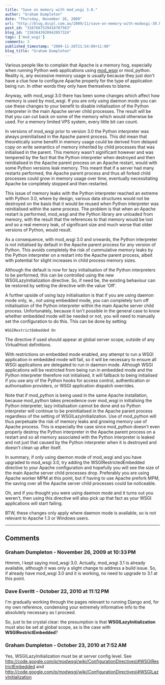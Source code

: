 ```yaml
---
title: "Save on memory with mod_wsgi 3.0."
author: "Graham Dumpleton"
date: "Thursday, November 26, 2009"
url: "http://blog.dscpl.com.au/2009/11/save-on-memory-with-modwsgi-30.html"
post_id: "3167667529418787563"
blog_id: "2363643920942057324"
tags: ['mod_wsgi']
comments: 3
published_timestamp: "2009-11-26T21:54:00+11:00"
blog_title: "Graham Dumpleton"
---
```


Various people like to complain that Apache is a memory hog, especially when running Python web applications using [mod\_wsgi](http://www.modwsgi.org/) or mod\_python. Reality is, any excessive memory usage is usually because they just don't have a clue how to configure Apache properly for the type of application being run. In other words they only have themselves to blame.

Anyway, with mod\_wsgi 3.0 there has been some changes which affect how memory is used by mod\_wsgi. If you are only using daemon mode you can use these changes to your benefit to disable initialisation of the Python interpreter in the main Apache server child processes. The result will be that you can cut back on some of the memory which would otherwise be used. For a memory limited VPS system, every little bit can count.

In versions of mod\_wsgi prior to version 3.0 the Python interpreter was always preinitialised in the Apache parent process. This did mean that theoretically some benefit in memory usage could be derived from delayed copy on write semantics of memory inherited by child processes that was initialised in the parent. This memory wasn't significant however and was tempered by the fact that the Python interpreter when destroyed and then reinitialised in the Apache parent process on an Apache restart, would with some Python versions leak memory. This meant that if a server had many restarts performed, the Apache parent process and thus all forked child processes could grow in memory usage over time, eventually necessitating Apache be completely stopped and then restarted.

This issue of memory leaks with the Python interpreter reached an extreme with Python 3.0, where by design, various data structures would not be destroyed on the basis that it would be reused when Python interpreter was reinitialised within the same process. The problem is that when an Apache restart is performed, mod\_wsgi and the Python library are unloaded from memory, with the result that the references to that memory would be lost and so a real memory leak, of significant size and much worse that older versions of Python, would result.

As a consequence, with mod\_wsgi 3.0 and onwards, the Python interpreter is not initialised by default in the Apache parent process for any version of Python. This avoids completely the risk of cummulative memory leaks by the Python interpreter on a restart into the Apache parent process, albeit with potential for slight increases in child process memory sizes.

Although the default is now for lazy initialisation of the Python interpreters to be performed, this can be controlled using the new WSGILazyInitialization directive. So, if need be, the existing behaviour can be restored by setting the directive with the value 'Off'.

A further upside of using lazy initialisation is that if you are using daemon mode only, ie., not using embedded mode, you can completely turn off initialisation of the Python interpreter within the main Apache server child process. Unfortunately, because it isn't possible in the general case to know whether embedded mode will be needed or not, you will need to manually set the configuration to do this. This can be done by setting:
    
    
```
WSGIRestrictEmbedded On
```

The directive if used should appear at global server scope, outside of any VirtualHost definitions.

With restrictions on embedded mode enabled, any attempt to run a WSGI application in embedded mode will fail, so it will be necessary to ensure all WSGI applications are delegated to run in daemon mode. Although WSGI applications will be restricted from being run in embedded mode and the Python interpreter therefore not initialised, it will fallback to being initialised if you use any of the Python hooks for access control, authentication or authorisation providers, or WSGI application dispatch overrides.

Note that if mod\_python is being used in the same Apache installation, because mod\_python takes precedence over mod\_wsgi in initialising the Python interpreter, lazy initialisation cannot be done and so Python interpreter will continue to be preinitialised in the Apache parent process regardless of the setting of WSGILazyInitialization. Use of mod\_python will thus perpetuate the risk of memory leaks and growing memory use of Apache process. This is especially the case since mod\_python doesn't even properly destroy the Python interpreter in the Apache parent process on a restart and so all memory associated with the Python interpreter is leaked and not just that caused by the Python interpreter when it is destroyed and doesn't clean up after itself.

In summary, if only using daemon mode of mod\_wsgi and you have upgraded to mod\_wsgi 3.0, try adding the WSGIRestrictedEmbedded directive to your Apache configuration and hopefully you will see the size of the main Apache server child processes drop. Preferably you are using Apache worker MPM at this point, but if having to use Apache prefork MPM, the saving over all the Apache server child processes could be noticeable.

Oh, and if you thought you were using daemon mode and it turns out you weren't, then using this directive will also pick up that fact as your WSGI applications will start failing.

BTW, these changes only apply where daemon mode is available, so is not relevant to Apache 1.3 or Windows users.

---

## Comments

### Graham Dumpleton - November 26, 2009 at 10:33 PM

Hmmm, I kept saying mod\_wsgi 3.0. Actually, mod\_wsgi 3.1 is already available, although it was only a slight change to address a build issue. So, if already have mod\_wsgi 3.0 and it is working, no need to upgrade to 3.1 at this point.

### Dave Everitt - October 22, 2010 at 11:12 PM

I'm gradually working through the pages relevant to running Django and, for my own reference, condensing your extremely informative info to the absolutely necessary as I proceed.  
  
So, just to be crystal clear: the presumption is that **WSGILazyInitialization** must also be set at global scope, as is the case with **WSGIRestrictEmbedded**?

### Graham Dumpleton - October 23, 2010 at 7:52 AM

Yes, WSGILazyInitialization must be at server config level. See http://code.google.com/p/modwsgi/wiki/ConfigurationDirectives\#WSGIRestrictEmbedded and http://code.google.com/p/modwsgi/wiki/ConfigurationDirectives\#WSGILazyInitialization


